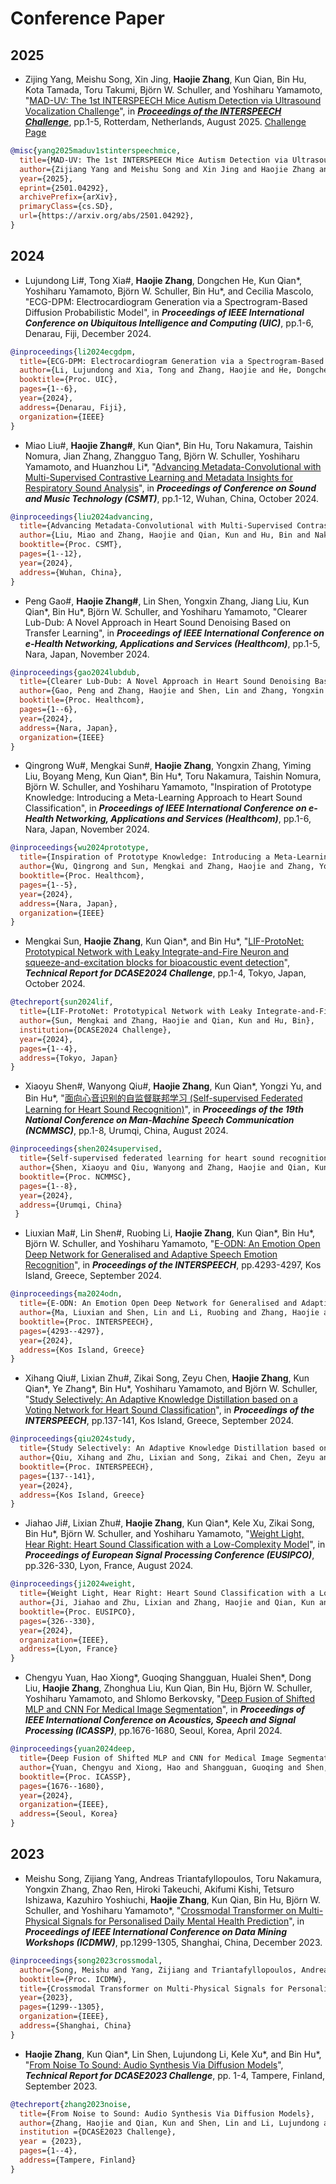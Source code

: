 # Conference Paper
## 2025
* Zijing Yang, Meishu Song, Xin Jing, **Haojie Zhang**, Kun Qian, Bin Hu, Kota Tamada, Toru Takumi, Björn W. Schuller, and Yoshiharu Yamamoto, 
"[MAD-UV: The 1st INTERSPEECH Mice Autism Detection via Ultrasound Vocalization Challenge](https://arxiv.org/abs/2501.04292)",
in **_[Proceedings of the INTERSPEECH Challenge](https://www.interspeech2025.org/home)_**, pp.1-5, Rotterdam, Netherlands, August 2025. 
[Challenge Page](https://www.mad-uv.org)

```bibtex
@misc{yang2025maduv1stinterspeechmice,
  title={MAD-UV: The 1st INTERSPEECH Mice Autism Detection via Ultrasound Vocalization Challenge}, 
  author={Zijiang Yang and Meishu Song and Xin Jing and Haojie Zhang and Kun Qian and Bin Hu and Kota Tamada and Toru Takumi and Björn W. Schuller and Yoshiharu Yamamoto},
  year={2025},
  eprint={2501.04292},
  archivePrefix={arXiv},
  primaryClass={cs.SD},
  url={https://arxiv.org/abs/2501.04292}, 
}
```

## 2024
* Lujundong Li\#, Tong Xia\#, **Haojie Zhang**, Dongchen He, Kun Qian\*, Yoshiharu Yamamoto, Björn W. Schuller, Bin Hu\*, and Cecilia Mascolo,
"ECG-DPM: Electrocardiogram Generation via a Spectrogram-Based Diffusion Probabilistic Model",
in **_Proceedings of IEEE International Conference on Ubiquitous Intelligence and Computing (UIC)_**, pp.1-6, Denarau, Fiji, December 2024.

```bibtex
@inproceedings{li2024ecgdpm,
  title={ECG-DPM: Electrocardiogram Generation via a Spectrogram-Based Diffusion Probabilistic Model},
  author={Li, Lujundong and Xia, Tong and Zhang, Haojie and He, Dongchen and Qian, Kun and Yamamoto, Yoshiharu and Schuller, Bj{\"o}rn W and Hu, Bin and Mascolo, Cecilia},
  booktitle={Proc. UIC},
  pages={1--6},
  year={2024},
  address={Denarau, Fiji},
  organization={IEEE}
}
```

* Miao Liu\#, **Haojie Zhang\#**, Kun Qian\*, Bin Hu, Toru Nakamura, Taishin Nomura, Jian Zhang, Zhangguo Tang, Björn W. Schuller, Yoshiharu Yamamoto, and Huanzhou Li\*,
"[Advancing Metadata-Convolutional with Multi-Supervised Contrastive Learning and Metadata Insights for Respiratory Sound Analysis](https://www.researchgate.net/publication/385419820_Advancing_Metadata-Convolutional_Neural_Networks_with_Multi-Supervised_Contrastive_Learning_and_Metadata_Insights_for_Respiratory_Sound_Analysis)",
in **_Proceedings of Conference on Sound and Music Technology (CSMT)_**, pp.1-12, Wuhan, China, October 2024.

```bibtex
@inproceedings{liu2024advancing,
  title={Advancing Metadata-Convolutional with Multi-Supervised Contrastive Learning and Metadata Insights for Respiratory Sound Analysis},
  author={Liu, Miao and Zhang, Haojie and Qian, Kun and Hu, Bin and Nakamura, Toru and Nomura, Taishin and Zhang, Jian and Tang, Zhangguo and Schuller, Bj{\"o}rn W and Yamamoto, Yoshiharu and Li, Huanzhou},
  booktitle={Proc. CSMT},
  pages={1--12},
  year={2024},
  address={Wuhan, China},
}
```

* Peng Gao\#, **Haojie Zhang\#**, Lin Shen, Yongxin Zhang, Jiang Liu, Kun Qian\*, Bin Hu\*, Björn W. Schuller, and Yoshiharu Yamamoto,
"Clearer Lub-Dub: A Novel Approach in Heart Sound Denoising Based on Transfer Learning",
in **_Proceedings of IEEE International Conference on e-Health Networking, Applications and Services (Healthcom)_**, pp.1-5, Nara, Japan, November 2024.

```bibtex
@inproceedings{gao2024lubdub,
  title={Clearer Lub-Dub: A Novel Approach in Heart Sound Denoising Based on Transfer Learning},
  author={Gao, Peng and Zhang, Haojie and Shen, Lin and Zhang, Yongxin and Liu, Jiang and Qian, Kun and Hu, Bin and Schuller, Bj{\"o}rn W and Yamamoto, Yoshiharu},
  booktitle={Proc. Healthcom},
  pages={1--6},
  year={2024},
  address={Nara, Japan},
  organization={IEEE}
}
```

* Qingrong Wu\#, Mengkai Sun\#, **Haojie Zhang**, Yongxin Zhang, Yiming Liu, Boyang Meng, Kun Qian\*, Bin Hu\*, Toru Nakamura, Taishin Nomura, Björn W. Schuller, and Yoshiharu Yamamoto,
"Inspiration of Prototype Knowledge: Introducing a Meta-Learning Approach to Heart Sound Classification",
in **_Proceedings of IEEE International Conference on e-Health Networking, Applications and Services (Healthcom)_**, pp.1-6, Nara, Japan, November 2024.

```bibtex
@inproceedings{wu2024prototype,
  title={Inspiration of Prototype Knowledge: Introducing a Meta-Learning Approach to Heart Sound Classification},
  author={Wu, Qingrong and Sun, Mengkai and Zhang, Haojie and Zhang, Yongxin and Liu, Yiming and Meng, Boyang and Qian, Kun and Hu, Bin and Schuller, Bj{\"o}rn W and Yamamoto, Yoshiharu},
  booktitle={Proc. Healthcom},
  pages={1--5},
  year={2024},
  address={Nara, Japan},
  organization={IEEE}
}
```

* Mengkai Sun, **Haojie Zhang**, Kun Qian\*, and Bin Hu\*,
"[LIF-ProtoNet: Prototypical Network with Leaky Integrate-and-Fire Neuron and squeeze-and-excitation blocks for bioacoustic event detection](https://dcase.community/documents/challenge2024/technical_reports/DCASE2024_QianHu_92_5.pdf)",
**_Technical Report for DCASE2024 Challenge_**, pp.1-4, Tokyo, Japan, October 2024.

```bibtex
@techreport{sun2024lif,
  title={LIF-ProtoNet: Prototypical Network with Leaky Integrate-and-Fire Neuron and squeeze-and-excitation blocks for bioacoustic event detection},
  author={Sun, Mengkai and Zhang, Haojie and Qian, Kun and Hu, Bin},
  institution={DCASE2024 Challenge},
  year={2024},
  pages={1--4},
  address={Tokyo, Japan}
}
```
* Xiaoyu Shen\#, Wanyong Qiu\#, **Haojie Zhang**, Kun Qian\*, Yongzi Yu, and Bin Hu\*,
"[面向心音识别的自监督联邦学习 (Self-supervised Federated Learning for Heart Sound Recognition)](https://www.researchgate.net/publication/385420158_mianxiangxinyinshibiedezijiandulianbangxuexi_Self-Supervised_Federated_Learning_for_Heart_Sound_Recognition)",
in **_Proceedings of the 19th National Conference on Man-Machine Speech Communication (NCMMSC)_**, pp.1-8, Urumqi, China, August 2024.

```bibtex
@inproceedings{shen2024supervised,
  title={Self-supervised federated learning for heart sound recognition},
  author={Shen, Xiaoyu and Qiu, Wanyong and Zhang, Haojie and Qian, Kun and Yu, Yongzi and Hu, Bin},
  booktitle={Proc. NCMMSC},
  pages={1--8},
  year={2024},
  address={Urumqi, China}
 }
```
* Liuxian Ma\#, Lin Shen\#, Ruobing Li, **Haojie Zhang**, Kun Qian\*, Bin Hu\*, Björn W. Schuller, and Yoshiharu Yamamoto, 
"[E-ODN: An Emotion Open Deep Network for Generalised and Adaptive Speech Emotion Recognition](https://www.isca-archive.org/interspeech_2024/ma24_interspeech.html#)",
in **_Proceedings of the INTERSPEECH_**, pp.4293-4297, Kos Island, Greece, September 2024.

```bibtex
@inproceedings{ma2024odn,
  title={E-ODN: An Emotion Open Deep Network for Generalised and Adaptive Speech Emotion Recognition},
  author={Ma, Liuxian and Shen, Lin and Li, Ruobing and Zhang, Haojie and Qian, Kun and Hu, Bin and Schuller, Bj{\"o}rn W and Yamamoto, Yoshiharu},
  booktitle={Proc. INTERSPEECH},
  pages={4293--4297},
  year={2024},
  address={Kos Island, Greece}
}
```
* Xihang Qiu\#, Lixian Zhu\#, Zikai Song, Zeyu Chen, **Haojie Zhang**, Kun Qian\*, Ye Zhang*, Bin Hu\*, Yoshiharu Yamamoto, and Björn W. Schuller,
"[Study Selectively: An Adaptive Knowledge Distillation based on a Voting Network for Heart Sound Classification](https://www.isca-archive.org/interspeech_2024/qiu24_interspeech.html#)",
in **_Proceedings of the INTERSPEECH_**, pp.137-141, Kos Island, Greece, September 2024.

```bibtex
@inproceedings{qiu2024study,
  title={Study Selectively: An Adaptive Knowledge Distillation based on a Voting Network for Heart Sound Classification},
  author={Qiu, Xihang and Zhu, Lixian and Song, Zikai and Chen, Zeyu and Zhang, Haojie and Qian, Kun and Zhang, Ye and Hu, Bin and Yamamoto, Yoshiharu and Schuller, Bj{\"o}rn W},
  booktitle={Proc. INTERSPEECH},
  pages={137--141},
  year={2024},
  address={Kos Island, Greece}
}
```
* Jiahao Ji\#, Lixian Zhu\#, **Haojie Zhang**, Kun Qian\*, Kele Xu, Zikai Song, Bin Hu\*, Björn W. Schuller, and Yoshiharu Yamamoto,
"[Weight Light, Hear Right: Heart Sound Classification with a Low-Complexity Model](https://eurasip.org/Proceedings/Eusipco/Eusipco2024/pdfs/0000326.pdf)",
in **_Proceedings of European Signal Processing Conference (EUSIPCO)_**, pp.326-330, Lyon, France, August 2024.

```bibtex
@inproceedings{ji2024weight,
  title={Weight Light, Hear Right: Heart Sound Classification with a Low-Complexity Model},
  author={Ji, Jiahao and Zhu, Lixian and Zhang, Haojie and Qian, Kun and Xu, Kele and Song, Zikai and Hu, Bin and Schuller, Bj{\"o}rn W and Yamamoto, Yoshiharu},
  booktitle={Proc. EUSIPCO},
  pages={326--330},
  year={2024},
  organization={IEEE},
  address={Lyon, France}
}
```
* Chengyu Yuan, Hao Xiong\*, Guoqing Shangguan, Hualei Shen*, Dong Liu, **Haojie Zhang**, Zhonghua Liu, Kun Qian, Bin Hu, Björn W. Schuller, Yoshiharu Yamamoto, and Shlomo Berkovsky,
"[Deep Fusion of Shifted MLP and CNN For Medical Image Segmentation](https://ieeexplore.ieee.org/abstract/document/10446716)",
in **_Proceedings of IEEE International Conference on Acoustics, Speech and Signal Processing (ICASSP)_**, pp.1676-1680, Seoul, Korea, April 2024.

```bibtex
@inproceedings{yuan2024deep,
  title={Deep Fusion of Shifted MLP and CNN for Medical Image Segmentation},
  author={Yuan, Chengyu and Xiong, Hao and Shangguan, Guoqing and Shen, Hualei and Liu, Dong and Zhang, Haojie and Liu, Zhonghua and Qian, Kun and Hu, Bin and Schuller, Bj{\"o}rn W and Yamamoto, Yoshiharu and Berkovsky, Shlomo},
  booktitle={Proc. ICASSP},
  pages={1676--1680},
  year={2024},
  organization={IEEE},
  address={Seoul, Korea}
}
```

## 2023
* Meishu Song, Zijiang Yang, Andreas Triantafyllopoulos, Toru Nakamura, Yongxin Zhang, Zhao Ren, Hiroki Takeuchi, Akifumi Kishi, Tetsuro Ishizawa, Kazuhiro Yoshiuchi, **Haojie Zhang**, Kun Qian, Bin Hu, Björn W. Schuller, and Yoshiharu Yamamoto\*,
"[Crossmodal Transformer on Multi-Physical Signals for Personalised Daily Mental Health Prediction](https://ieeexplore.ieee.org/abstract/document/10411595)",
in **_Proceedings of IEEE International Conference on Data Mining Workshops (ICDMW)_**, pp.1299-1305, Shanghai, China, December 2023.

```bibtex
@inproceedings{song2023crossmodal,
  author={Song, Meishu and Yang, Zijiang and Triantafyllopoulos, Andreas and Nakamura, Toru and Zhang, Yongxin and Ren, Zhao and Takeuchi, Hiroki and Kishi, Akifumi and Ishizawa, Tetsuro and Yoshiuchi, Kazuhiro and Zhang, Haojie and Qian, Kun and Hu, Bin and Schuller, Bj{\"o}rn W and Yamamoto, Yoshiharu},
  booktitle={Proc. ICDMW}, 
  title={Crossmodal Transformer on Multi-Physical Signals for Personalised Daily Mental Health Prediction}, 
  year={2023},
  pages={1299--1305},
  organization={IEEE},
  address={Shanghai, China}
}
```
* **Haojie Zhang**, Kun Qian\*, Lin Shen, Lujundong Li, Kele Xu\*, and Bin Hu\*,
"[From Noise To Sound: Audio Synthesis Via Diffusion Models](https://dcase.community/documents/challenge2023/technical_reports/DCASE2023_QianXu_86_t7.pdf)",
**_Technical Report for DCASE2023 Challenge_**, pp. 1-4, Tampere, Finland, September 2023.

```bibtex
@techreport{zhang2023noise,
  title={From Noise to Sound: Audio Synthesis Via Diffusion Models},
  author={Zhang, Haojie and Qian, Kun and Shen, Lin and Li, Lujundong and Xu, Kele and Hu, Bin},
  institution ={DCASE2023 Challenge},
  year = {2023},
  pages={1--4},
  address={Tampere, Finland}
}
```